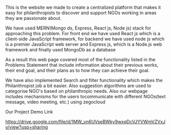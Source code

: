 This is the website we made to create a centralized platform that makes it easy for philanthropists to discover and support NGOs working in areas they are passionate about.

We have used MERN(Mongo ds, Express, React js, Node js) stack for approaching this problem. For front end we have used React js which is a client-side JavaScript framework, for backend we have used node js which is a premier JavaScript web server and Express js, which is a Node.js web framework and finally used MongoDb as a database

As a result this web page covered most of the functionality listed in the Problems Statement that include information about their previous works, their end goal, and their plans as to how they can achieve their goal.

We have also implemented Search and filter functionality which makes the Philanthropist job a bit easier. Also suggestion algorithms are used to categorise NGO's based on philanthropic needs. Also our webpage includes mechanisms for the users tocommunicate with different NGOs(text message, video meeting, etc.) using zegocloud


Our Project Demo Link

https://drive.google.com/file/d/1MW_vn6UVseBWky9wxqDcVJYVWmVZVxJv/view?usp=sharing
